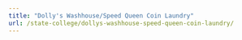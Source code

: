 ```yaml
---
title: "Dolly's Washhouse/Speed Queen Coin Laundry"
url: /state-college/dollys-washhouse-speed-queen-coin-laundry/
---
```

